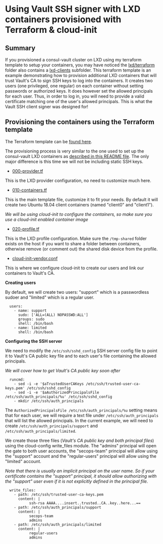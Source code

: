 Using Vault SSH signer with LXD containers provisioned with Terraform & cloud-init 
==================================================================================

Summary
-------

If you provisioned a consul-vault cluster on LXD using my terraform template to setup your containers, you may have noticed the [lxd/terraform](https://github.com/WilliamCocker/consul-vault/tree/master/lxd/terraform) folder also contains a [lxd-clients](https://github.com/WilliamCocker/consul-vault/tree/master/lxd/terraform/lxd-clients) subfolder. This terraform template is an example demonstrating how to provision additional LXD containers that will trust Vault's CA to sign SSH keys to log into the containers. It creates two users (one privileged, one regular) on each container without setting passwords or authorized keys. It does however set the allowed principals for each user. Thus, in order to log in, you will need to provide a valid certificate matching one of the user's allowed principals. This is what the Vault SSH client signer was designed for!

Provisioning the containers using the Terraform template
--------------------------------------------------------

The Terraform template can be [found here](https://github.com/WilliamCocker/consul-vault/tree/master/lxd/terraform/lxd-clients).

The provisioning process is very similar to the one used to set up the consul-vault LXD containers as [described in this README file](https://github.com/WilliamCocker/consul-vault/blob/master/lxd/README.md). The only major difference is this time we will not be including static SSH keys.

+ [000-provider.tf](https://github.com/WilliamCocker/consul-vault/blob/master/lxd/terraform/lxd-clients/000-provider.tf)

This is the LXD provider configuration, no need to customize much here.

+ [010-containers.tf](https://github.com/WilliamCocker/consul-vault/blob/master/lxd/terraform/lxd-clients/010-containers.tf)

This is the main template file, customize it to fit your needs. By default it will create two Ubuntu 18.04 client containers (named "client0" and "client1").   

*We will be using cloud-init to configure the containers, so make sure you use a cloud-init enabled container image*


+ [020-profile.tf](https://github.com/WilliamCocker/consul-vault/blob/master/lxd/terraform/lxd-clients/020-profile.tf)

This is the LXD profile configuration. Make sure the `/tmp-shared` folder exists on the host if you want to share a folder between containers, otherwise remove (or comment out) the shared disk device from the profile.

+ [cloud-init-vendor.conf](https://github.com/WilliamCocker/consul-vault/blob/master/lxd/terraform/lxd-clients/cloud-init-vendor.conf)

This is where we configure cloud-init to create our users and link our containers to Vault's CA.

**Creating users**

By default, we will create two users: "support" which is a passwordless sudoer and "limited" which is a regular user.

```
  users:
    - name: support
      sudo: ['ALL=(ALL) NOPASSWD:ALL']
      groups: sudo
      shell: /bin/bash
    - name: limited
      shell: /bin/bash
```

**Configuring the SSH server**

We need to modify the `/etc/ssh/sshd_config` SSH server config file to point it to Vault's CA public key file and to each user's file containing the allowed principals.

*We will cover how to get Vault's CA public key soon after*

```
  runcmd:
    - sed -i -e '$aTrustedUserCAKeys /etc/ssh/trusted-user-ca-keys.pem' /etc/ssh/sshd_config
    - sed -i -e '$aAuthorizedPrincipalsFile /etc/ssh/auth_principals/%u' /etc/ssh/sshd_config
    - mkdir /etc/ssh/auth_principals
```

The `AuthorizedPrincipalsFile /etc/ssh/auth_principals/%u` setting means that for each user, we will require a text file under `/etc/ssh/auth_principals` that will list the allowed principals. In the current example, we will need to create `/etc/ssh/auth_principals/support` and `/etc/ssh/auth_principals/limited`.

We create those three files (*Vault's CA public key and both principal files*) using the cloud-config write_files module. The "admins" principal will open the gate to both user accounts, the "secops-team" principal will allow using the "support" account and the "regular-users" principal will allow using the "limited" account.

*Note that there is usually an implicit principal on the user name. So if your certificate contains the "support" principal, it should allow authorizing with the "support" user even if it is not explicitly defined in the principal file.* 

```
  write_files:
    - path: /etc/ssh/trusted-user-ca-keys.pem
      content: |
           ssh-rsa AAAA....insert..trusted..CA..key..here...==
    - path: /etc/ssh/auth_principals/support
      content: |  
           secops-team
           admins
    - path: /etc/ssh/auth_principals/limited
      content: |  
           regular-users
           admins
```



